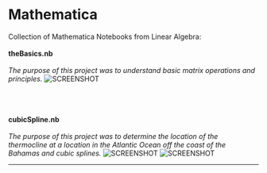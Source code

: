 # Mathematica
Collection of Mathematica Notebooks from Linear Algebra:<br><br>
<b>theBasics.nb</b><br><br>
<i>The purpose of this project was to understand basic matrix operations and principles.</i>
![SCREENSHOT](http://oi63.tinypic.com/30w1ht1.jpg)

<br><br><br>
<b>cubicSpline.nb</b><br><br>
<i>The purpose of this project was to determine the location of the thermocline at a location in the Atlantic Ocean off the coast of the Bahamas and cubic splines.</i>
![SCREENSHOT](http://oi68.tinypic.com/15ety6x.jpg)
![SCREENSHOT](http://oi66.tinypic.com/16knnh5.jpg)
<hr>
